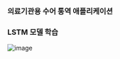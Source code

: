 ### 의료기관용 수어 통역 애플리케이션
### LSTM 모델 학습

![image](https://github.com/ayoung0130/sign-language-detect-model/assets/149597700/7ee042b7-16fd-4639-a3ce-49f3e5e554e5)
